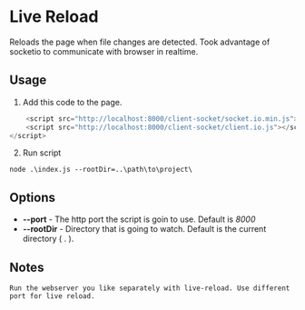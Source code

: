 # Live Reload
Reloads the page when file changes are detected. Took advantage of socketio to communicate with browser in realtime.

## Usage
1. Add this code to the page.
```javascript
    <script src="http://localhost:8000/client-socket/socket.io.min.js"></script>
    <script src="http://localhost:8000/client-socket/client.io.js"></script>
</script>
```


2. Run script
```
node .\index.js --rootDir=..\path\to\project\
```

## Options

- **--port**     - The http port the script is goin to use. Default is  *8000* 
- **--rootDir**  - Directory that is going to watch. Default is the current directory ( . ).

## Notes
 ```
 Run the webserver you like separately with live-reload. Use different port for live reload.
 ```